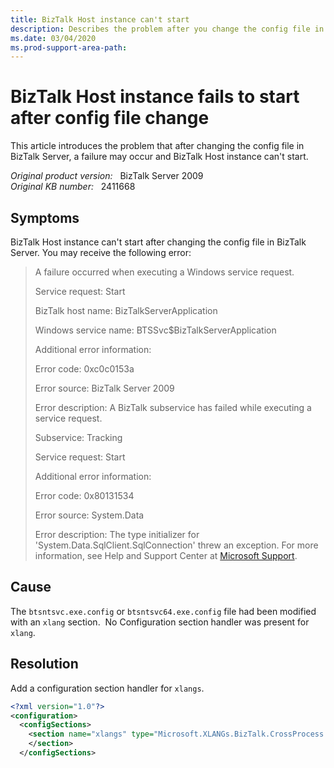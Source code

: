 ```yaml
---
title: BizTalk Host instance can't start
description: Describes the problem after you change the config file in BizTalk Server, a failure may occur and BizTalk Host instance can't start.
ms.date: 03/04/2020
ms.prod-support-area-path:
---
```

# BizTalk Host instance fails to start after config file change

This article introduces the problem that after changing the config file in BizTalk Server, a failure may occur and BizTalk Host instance can't start.

_Original product version:_ &nbsp; BizTalk Server 2009  
_Original KB number:_ &nbsp; 2411668

## Symptoms

BizTalk Host instance can't start after changing the config file in BizTalk Server. You may receive the following error:

> A failure occurred when executing a Windows service request.
>
> Service request: Start
>
> BizTalk host name: BizTalkServerApplication
>
> Windows service name: BTSSvc$BizTalkServerApplication
>
> Additional error information:
>
> Error code: 0xc0c0153a
>
> Error source: BizTalk Server 2009
>
> Error description: A BizTalk subservice has failed while executing a service request.
>
> Subservice: Tracking
>
> Service request: Start
>
> Additional error information:
>
> Error code: 0x80131534
>
> Error source: System.Data
>
> Error description: The type initializer for 'System.Data.SqlClient.SqlConnection' threw an exception. For more information, see Help and Support Center at [Microsoft Support](https://support.microsoft.com).

## Cause

The `btsntsvc.exe.config` or `btsntsvc64.exe.config` file had been modified with an `xlang` section.  No Configuration section handler was present for `xlang`.

## Resolution

Add a configuration section handler for `xlangs`.

``` xml
<?xml version="1.0"?>
<configuration>
  <configSections>
    <section name="xlangs" type="Microsoft.XLANGs.BizTalk.CrossProcess.XmlSerializationConfigurationSectionHandler, Microsoft.XLANGs.BizTalk.CrossProcess">
    </section>
  </configSections>
```
